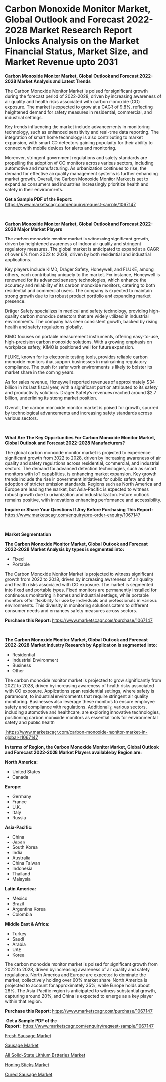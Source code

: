 <p><h1>Carbon Monoxide Monitor Market, Global Outlook and Forecast 2022-2028 Market Research Report Unlocks Analysis on the Market Financial Status, Market Size, and Market Revenue upto 2031</h1></p><p><strong>Carbon Monoxide Monitor Market, Global Outlook and Forecast 2022-2028 Market Analysis and Latest Trends</strong></p>
<p><p>The Carbon Monoxide Monitor Market is poised for significant growth during the forecast period of 2022-2028, driven by increasing awareness of air quality and health risks associated with carbon monoxide (CO) exposure. The market is expected to grow at a CAGR of 9.8%, reflecting heightened demand for safety measures in residential, commercial, and industrial settings. </p><p>Key trends influencing the market include advancements in monitoring technology, such as enhanced sensitivity and real-time data reporting. The integration of smart home technology is also contributing to market expansion, with smart CO detectors gaining popularity for their ability to connect with mobile devices for alerts and monitoring. </p><p>Moreover, stringent government regulations and safety standards are propelling the adoption of CO monitors across various sectors, including automotive and manufacturing. As urbanization continues to rise, the demand for effective air quality management systems is further enhancing market growth. Overall, the Carbon Monoxide Monitor Market is set to expand as consumers and industries increasingly prioritize health and safety in their environments.</p></p>
<p><strong>Get a Sample PDF of the Report:&nbsp;</strong> <a href="https://www.marketscagr.com/enquiry/request-sample/1067147?utm_campaign=1848&utm_medium=2&utm_source=Github&utm_content=ia&utm_term=04122024&utm_id=carbon-monoxide-monitor-market-global-outlook-and-forecast-2022-2028">https://www.marketscagr.com/enquiry/request-sample/1067147</a></p>
<p>&nbsp;</p>
<p><strong>Carbon Monoxide Monitor Market, Global Outlook and Forecast 2022-2028 Major Market Players</strong></p>
<p><p>The carbon monoxide monitor market is witnessing significant growth, driven by heightened awareness of indoor air quality and stringent regulatory measures. The global market is anticipated to expand at a CAGR of over 6% from 2022 to 2028, driven by both residential and industrial applications.</p><p>Key players include KIMO, Dräger Safety, Honeywell, and FLUKE, among others, each contributing uniquely to the market. For instance, Honeywell is renowned for its advanced sensory technologies, which enhance the accuracy and reliability of its carbon monoxide monitors, catering to both residential and commercial users. The company is expected to maintain strong growth due to its robust product portfolio and expanding market presence.</p><p>Dräger Safety specializes in medical and safety technology, providing high-quality carbon monoxide detectors that are widely utilized in industrial environments. The company has seen consistent growth, backed by rising health and safety regulations globally.</p><p>KIMO focuses on portable measurement instruments, offering easy-to-use, high-precision carbon monoxide solutions. With a growing emphasis on workplace safety, KIMO is positioned well for future expansion.</p><p>FLUKE, known for its electronic testing tools, provides reliable carbon monoxide monitors that support businesses in maintaining regulatory compliance. The push for safer work environments is likely to bolster its market share in the coming years.</p><p>As for sales revenue, Honeywell reported revenues of approximately $34 billion in its last fiscal year, with a significant portion attributed to its safety and productivity solutions. Dräger Safety’s revenues reached around $2.7 billion, underlining its strong market position.</p><p>Overall, the carbon monoxide monitor market is poised for growth, spurred by technological advancements and increasing safety standards across various sectors.</p></p>
<p>&nbsp;</p>
<p><strong>What Are The Key Opportunities For Carbon Monoxide Monitor Market, Global Outlook and Forecast 2022-2028 Manufacturers?</strong></p>
<p><p>The global carbon monoxide monitor market is projected to experience significant growth from 2022 to 2028, driven by increasing awareness of air quality and safety regulations across residential, commercial, and industrial sectors. The demand for advanced detection technologies, such as smart monitors with IoT capabilities, is enhancing market expansion. Key growth trends include the rise in government initiatives for public safety and the adoption of stricter emission standards. Regions such as North America and Europe are leading the market, but Asia-Pacific is expected to witness robust growth due to urbanization and industrialization. Future outlook remains positive, with innovations enhancing performance and accessibility.</p></p>
<p><strong>Inquire or Share Your Questions If Any Before Purchasing This Report:</strong> <a href="https://www.marketscagr.com/enquiry/pre-order-enquiry/1067147?utm_campaign=1848&utm_medium=2&utm_source=Github&utm_content=ia&utm_term=04122024&utm_id=carbon-monoxide-monitor-market-global-outlook-and-forecast-2022-2028">https://www.marketscagr.com/enquiry/pre-order-enquiry/1067147</a></p>
<p>&nbsp;</p>
<p><strong>Market Segmentation</strong></p>
<p><strong>The Carbon Monoxide Monitor Market, Global Outlook and Forecast 2022-2028 Market Analysis by types is segmented into:</strong></p>
<p><ul><li>Fixed</li><li>Portable</li></ul></p>
<p><p>The Carbon Monoxide Monitor Market is projected to witness significant growth from 2022 to 2028, driven by increasing awareness of air quality and health risks associated with CO exposure. The market is segmented into fixed and portable types. Fixed monitors are permanently installed for continuous monitoring in homes and industrial settings, while portable monitors offer flexibility for use by individuals and professionals in various environments. This diversity in monitoring solutions caters to different consumer needs and enhances safety measures across sectors.</p></p>
<p><strong>Purchase this Report:&nbsp;</strong><a href="https://www.marketscagr.com/purchase/1067147?utm_campaign=1848&utm_medium=2&utm_source=Github&utm_content=ia&utm_term=04122024&utm_id=carbon-monoxide-monitor-market-global-outlook-and-forecast-2022-2028">https://www.marketscagr.com/purchase/1067147</a></p>
<p>&nbsp;</p>
<p><strong>The Carbon Monoxide Monitor Market, Global Outlook and Forecast 2022-2028 Market Industry Research by Application is segmented into:</strong></p>
<p><ul><li>Residential</li><li>Industrial Environment</li><li>Business</li><li>Other</li></ul></p>
<p><p>The carbon monoxide monitor market is projected to grow significantly from 2022 to 2028, driven by increasing awareness of health risks associated with CO exposure. Applications span residential settings, where safety is paramount, to industrial environments that require stringent air quality monitoring. Businesses also leverage these monitors to ensure employee safety and compliance with regulations. Additionally, various sectors, including automotive and healthcare, are exploring innovative technologies, positioning carbon monoxide monitors as essential tools for environmental safety and public health.</p></p>
<p><a href="https://www.marketscagr.com/carbon-monoxide-monitor-market-in-global-r1067147?utm_campaign=1848&utm_medium=2&utm_source=Github&utm_content=ia&utm_term=04122024&utm_id=carbon-monoxide-monitor-market-global-outlook-and-forecast-2022-2028">&nbsp;https://www.marketscagr.com/carbon-monoxide-monitor-market-in-global-r1067147</a></p>
<p><strong>In terms of Region, the Carbon Monoxide Monitor Market, Global Outlook and Forecast 2022-2028 Market Players available by Region are:</strong></p>
<p>
    <p> <strong> North America: </strong>
        <ul>
            <li>United States</li>
            <li>Canada</li>
        </ul>
        </p> 
    <p> <strong> Europe: </strong>
        <ul>
            <li>Germany</li>
            <li>France</li>
            <li>U.K.</li>
            <li>Italy</li>
            <li>Russia</li>
        </ul>
        </p> 
    <p> <strong> Asia-Pacific: </strong>
        <ul>
            <li>China</li>
            <li>Japan</li>
            <li>South Korea</li>
            <li>India</li>
            <li>Australia</li>
            <li>China Taiwan</li>
            <li>Indonesia</li>
            <li>Thailand</li>
            <li>Malaysia</li>
        </ul>
        </p> 
    <p> <strong> Latin America: </strong>
        <ul>
            <li>Mexico</li>
            <li>Brazil</li>
            <li>Argentina Korea</li>
            <li>Colombia</li>
        </ul>
        </p> 
    <p> <strong> Middle East & Africa: </strong>
        <ul>
            <li>Turkey</li>
            <li>Saudi</li>
            <li>Arabia</li>
            <li>UAE</li>
            <li>Korea</li>
        </ul>
    </p>
    </p>
<p><p>The carbon monoxide monitor market is poised for significant growth from 2022 to 2028, driven by increasing awareness of air quality and safety regulations. North America and Europe are expected to dominate the market, collectively holding over 60% market share. North America is projected to account for approximately 35%, while Europe holds about 28%. The Asia-Pacific region is anticipated to witness substantial growth, capturing around 20%, and China is expected to emerge as a key player within that region.</p></p>
<p><strong>Purchase this Report: </strong><a href="https://www.marketscagr.com/purchase/1067147?utm_campaign=1848&utm_medium=2&utm_source=Github&utm_content=ia&utm_term=04122024&utm_id=carbon-monoxide-monitor-market-global-outlook-and-forecast-2022-2028">https://www.marketscagr.com/purchase/1067147</a></p>
<p>&nbsp;<strong>Get a Sample PDF of the Report:&nbsp;&nbsp;</strong><a href="https://www.marketscagr.com/enquiry/request-sample/1067147?utm_campaign=1848&utm_medium=2&utm_source=Github&utm_content=ia&utm_term=04122024&utm_id=carbon-monoxide-monitor-market-global-outlook-and-forecast-2022-2028">https://www.marketscagr.com/enquiry/request-sample/1067147</a></p>
<p><strong></strong></p>
<p><p><a href="https://www.linkedin.com/pulse/fresh-sausage-market-research-report-exploring-size-revenue-analysis-qrdmc?utm_campaign=1848&utm_medium=2&utm_source=Github&utm_content=ia&utm_term=04122024&utm_id=carbon-monoxide-monitor-market-global-outlook-and-forecast-2022-2028">Fresh Sausage Market</a></p><p><a href="https://www.linkedin.com/pulse/sausage-market-global-trends-forecast-2024-2031-cavill-zpiyc?utm_campaign=1848&utm_medium=2&utm_source=Github&utm_content=ia&utm_term=04122024&utm_id=carbon-monoxide-monitor-market-global-outlook-and-forecast-2022-2028">Sausage Market</a></p><p><a href="https://issuu.com/reportprime-2/docs/all-solid-state-lithium-batteries-market-size-2030?utm_campaign=1848&utm_medium=2&utm_source=Github&utm_content=ia&utm_term=04122024&utm_id=carbon-monoxide-monitor-market-global-outlook-and-forecast-2022-2028">All Solid-State Lithium Batteries Market</a></p><p><a href="https://issuu.com/reportprime-2/docs/honing-sticks-market-size-2030.pptx?utm_campaign=1848&utm_medium=2&utm_source=Github&utm_content=ia&utm_term=04122024&utm_id=carbon-monoxide-monitor-market-global-outlook-and-forecast-2022-2028">Honing Sticks Market</a></p><p><a href="https://www.linkedin.com/pulse/future-cured-sausage-market-global-forecast-trends-2024-2031-ajxmc?utm_campaign=1848&utm_medium=2&utm_source=Github&utm_content=ia&utm_term=04122024&utm_id=carbon-monoxide-monitor-market-global-outlook-and-forecast-2022-2028">Cured Sausage Market</a></p></p>